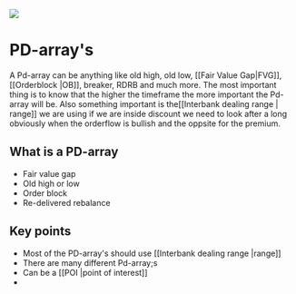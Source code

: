 ![](https://i.imgur.com/8V8wBQi.png)

# PD-array's
A Pd-array can be anything like old high, old low, [[Fair Value Gap|FVG]], [[Orderblock |OB]], breaker, RDRB and much more. The most important thing is to know that the higher the timeframe the more important the Pd-array will be. Also something important is the[[Interbank dealing range | range]] we are using if we are inside discount we need to look after a long obviously when the orderflow is bullish and the oppsite for the premium. 

## What is a PD-array
- Fair value gap
- Old high or low
- Order block
- Re-delivered rebalance

## Key points
- Most of the PD-array's should use [[Interbank dealing range |range]]
- There are many different Pd-array;s
- Can be a [[POI |point of interest]]
- 